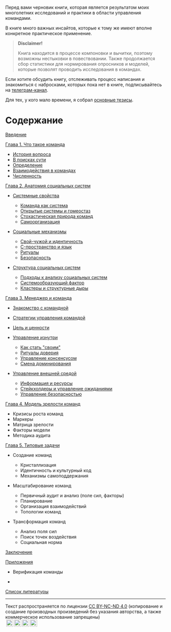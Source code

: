 Перед вами черновик книги, которая является результатом моих многолетних исследований и практики в области управления командами.

В книге много важных инсайтов, которые к тому же имеют вполне конкретное практическое применение.

> **Disclaimer!**
> 
> Книга находится в процессе компоновки и вычитки, поэтому возможны нестыковки в повествовании. Также продолжается сбор статистики для нормирования опросников и моделей, которые позволят проводить исследования в командах.

Если хотите обсудить книгу, отслеживать процесс написания и знакомиться с набросками, которых пока нет в книге, подписывайтесь на [телеграм-канал](https://t.me/teamdevelopment).

Для тех, у кого мало времени, я собрал [основные тезисы](abstract.md).

<!-- К методике аудита и анализа я тоже старался подходить научно, но качество модели еще предстоит повышать, а для этого нужна статистика. Поэтому приглашаю поучаствовать в исследованиях моих исследованиях. (ссылки будут позже) -->

# Содержание

[Введение](0.intro.md)

[Глава 1. Что такое команда](01.chapter1.md)

- [История вопроса](01.chapter1.md#история-вопроса)
- [В поисках сути](01.chapter1.md#В-поисках-сути)
- [Определение](01.chapter1.md#определение)
- [Взаимодействия в командах](01.chapter1.md#Взаимодействия-в-командах)
- [Численность](01.chapter1.md#численность)

[Глава 2. Анатомия социальных систем](02.chapter2.md)

- [Системные свойства](02.chapter2.md#системные-свойства)
  
  - [Команда как система](02.chapter2.md#Команда-Как-Система)
  - [Открытые системы и гомеостаз](02.chapter2.md#Открытые-системы-и-гомеостаз)
  - [Стохастическая природа команд](02.chapter2.md#Стохастическая-природа-команд)
  - [Самоорганизация](02.chapter2.md#Самоорганизация)

- [Социальные механизмы](02.chapter2.md#Социальные-Механизмы)
  
  - [Свой-чужой и идентичность](02.chapter2.md#Свой-чужой-и-идентичность)
  - [C-пространство и язык](02.chapter2.md#C-пространство-и-язык)
  - [Ритуалы](02.chapter2.md#Ритуалы)
  - [Безопасность](02.chapter2.md#Безопасность)

- [Структура социальных систем](02.chapter2.md#Структура-социальных-систем)
  
  - [Подходы к анализу социальных систем](02.chapter2.md#Подходы-к-анализу-социальных-систем)
  - [Системообразующий фактор](02.chapter2.md#Системообразующий-фактор)
  - [Кластеры и структурные дыры](02.chapter2.md#Кластеры-и-структурные-дыры)

[Глава 3. Менеджер и команда](03.chapter3.md)

- [Знакомство с командной](03.chapter3.md#Знакомство-c-командной)

- [Стратегии управления командой](03.chapter3.md#Стратегии-управления-командой)

- [Цель и ценности](03.chapter3.md#Цель-и-ценности)

- [Управление изнутри](03.chapter3.md#Управление-изнутри)
  
  - [Как стать "своим"](03.chapter3.md#Как-стать-своим)
  - [Ритуалы доверия](03.chapter3.md#Ритуалы-доверия)
  - [Управление консенсусом](03.chapter3.md#Управление-консенсусом)
  - [Смена доминирования](03.chapter3.md#Смена-доминирования)

- [Управление внешней средой](03.chapter3.md#Управление-внешней-средой)
  
  - [Информация и ресурсы](03.chapter3.md#информация-и-ресурсы)
  - [Стейкхолдеры и управление ожиданиями](03.chapter3.md#стейкхолдеры-и-управление-ожиданиями)
  - [Управление безопасностью](03.chapter3.md#управление-безопасностью)

[Глава 4. Модель зрелости команд](04.chapter4.md)

- Кризисы роста команд
- Маркеры
- Матрица зрелости
- Факторы модели
- Методика аудита

[Глава 5. Типовые задачи](05.chapter5.md)

- Создание команд
  
  - Кристаллизация
  - Идентичность и культурный код
  - Механизмы самоподдержания

- Масштабирование команд
  
  - Первичный аудит и анализ (поле сил, факторы)
  - Планирование
  - Организация взаимодействий
  - Топологии команд

- Трансформация команд
  
  - Анализ поля сил
  - Поиск точек воздействия
  - Социальная норма

[Заключение](conclusion.md)

[Приложения]()

- Верификация команды

- 

[Список литературы](references.md)

---

<p xmlns:cc="http://creativecommons.org/ns#" xmlns:dct="http://purl.org/dc/terms/">Текст распространяется по лицензии <a href="https://creativecommons.org/licenses/by-nc-nd/4.0/?ref=chooser-v1" target="_blank" rel="license noopener noreferrer" style="display:inline-block;">CC BY-NC-ND 4.0</a> (копирование и создание производных произведений без указания авторства, а также коммерческое использование запрещены)<br/><a href="https://creativecommons.org/licenses/by-nc-nd/4.0/?ref=chooser-v1" target="_blank" rel="license noopener noreferrer" style="display:inline-block;"><img style="height:22px!important;margin-left:3px;vertical-align:text-bottom;" src="https://mirrors.creativecommons.org/presskit/icons/cc.svg?ref=chooser-v1" alt=""><img style="height:22px!important;margin-left:3px;vertical-align:text-bottom;" src="https://mirrors.creativecommons.org/presskit/icons/by.svg?ref=chooser-v1" alt=""><img style="height:22px!important;margin-left:3px;vertical-align:text-bottom;" src="https://mirrors.creativecommons.org/presskit/icons/nc.svg?ref=chooser-v1" alt=""><img style="height:22px!important;margin-left:3px;vertical-align:text-bottom;" src="https://mirrors.creativecommons.org/presskit/icons/nd.svg?ref=chooser-v1" alt=""></a></p>
